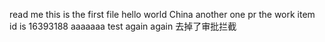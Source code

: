 read me
this is the first file
hello world
China
another one pr
the work item id is 16393188
aaaaaaa
test again
again
去掉了审批拦截
